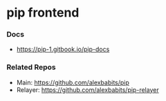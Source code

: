 # pip frontend

### Docs
* https://pip-1.gitbook.io/pip-docs

### Related Repos
* Main: https://github.com/alexbabits/pip
* Relayer: https://github.com/alexbabits/pip-relayer
